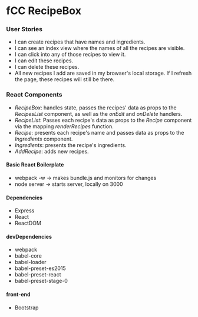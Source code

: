 # fCC RecipeBox

### User Stories
* I can create recipes that have names and ingredients.
* I can see an index view where the names of all the recipes are visible.
* I can click into any of those recipes to view it.
* I can edit these recipes.
* I can delete these recipes.
* All new recipes I add are saved in my browser's local storage. If I refresh the page, these recipes will still be there.

### React Components
* *RecipeBox*: handles state, passes the recipes' data as props to the *RecipesList* component, as well as the *onEdit* and *onDelete* handlers.
* *RecipeList*: Passes each recipe's data as props to the *Recipe* component via the mapping *renderRecipes* function.
* *Recipe*: presents each recipe's name and passes data as props to the *Ingredients* component.
* *Ingredients*: presents the recipe's ingredients.
* *AddRecipe*: adds new recipes.



#### Basic React Boilerplate
* webpack -w -> makes bundle.js and monitors for changes
* node server -> starts server, locally on 3000

#### Dependencies
* Express
* React
* ReactDOM


#### devDependencies

* webpack
* babel-core
* babel-loader
* babel-preset-es2015
* babel-preset-react
* babel-preset-stage-0

#### front-end
* Bootstrap
